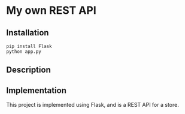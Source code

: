 
# My own REST API

## Installation
```
pip install Flask
python app.py
```

## Description


## Implementation

This project is implemented using Flask, and is a REST API for a store.

